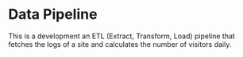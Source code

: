 # Data Pipeline
This is a development an ETL (Extract, Transform, Load) pipeline that fetches the logs of a site and calculates the number of visitors daily.
